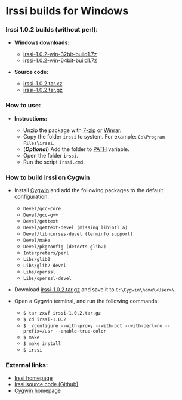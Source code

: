 Irssi builds for Windows
========================

### Irssi 1.0.2 builds (without perl):

  * **Windows downloads:**
    * [irssi-1.0.2-win-32bit-build1.7z](https://github.com/q3aql/irssi-win/releases/download/v1.0.2/irssi-1.0.2-win-32bit-build1.7z)
    * [irssi-1.0.2-win-64bit-build1.7z](https://github.com/q3aql/irssi-win/releases/download/v1.0.2/irssi-1.0.2-win-64bit-build1.7z)

  * **Source code:**
    * [irssi-1.0.2.tar.xz](https://github.com/q3aql/irssi-win/releases/download/v1.0.2/irssi-1.0.2.tar.xz)
    * [irssi-1.0.2.tar.gz](https://github.com/q3aql/irssi-win/releases/download/v1.0.2/irssi-1.0.2.tar.gz)

### How to use:

* **Instructions:**

    * Unzip the package with [7-zip](http://www.7-zip.org/) or [Winrar](http://www.rarlab.com/).
    * Copy the folder `irssi` to system. For example: `C:\Program Files\irssi`.
    * (_**Optional**_) Add the folder to [PATH](https://www.google.es/search?q=add+folder+to+PATH+on+Windows) variable.
    * Open the folder `irssi`.
    * Run the script `irssi.cmd`.

### How to build irssi on Cygwin

  * Install [Cygwin](http://cygwin.com/) and add the following packages to the default configuration:

    * `Devel/gcc-core`
    * `Devel/gcc-g++`
    * `Devel/gettext`
    * `Devel/gettext-devel (missing libintl.a)`
    * `Devel/libncurses-devel (terminfo support)`
    * `Devel/make`
    * `Devel/pkgconfig (detects glib2)`
    * `Interpreters/perl`
    * `Libs/glib2`
    * `Libs/glib2-devel`
    * `Libs/openssl`
    * `Libs/openssl-devel`

  * Download [irssi-1.0.2.tar.gz](https://github.com/q3aql/irssi-win/releases/download/v1.0.0/irssi-1.0.2.tar.gz) and save it to `C:\Cygwin\home\<User>\`.
  * Open a Cygwin terminal, and run the following commands:

    * `$ tar zxvf irssi-1.0.2.tar.gz`
    * `$ cd irssi-1.0.2`
    * `$ ./configure --with-proxy --with-bot --with-perl=no --prefix=/usr --enable-true-color`
    * `$ make`
    * `$ make install`
    * `$ irssi`

### External links:

  * [Irssi homepage](http://irssi.org/)
  * [Irssi source code (Github)](https://github.com/irssi/irssi)
  * [Cygwin homepage](https://www.cygwin.com/)
